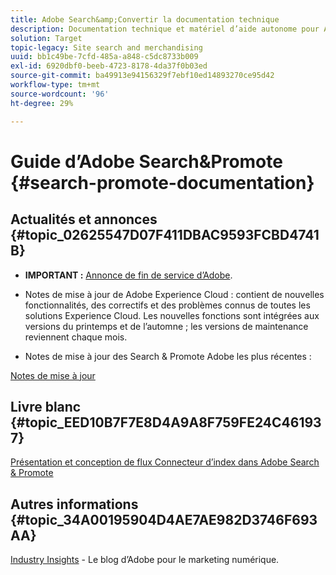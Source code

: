 ```yaml
---
title: Adobe Search&amp;Convertir la documentation technique
description: Documentation technique et matériel d’aide autonome pour Adobe Search&amp;Promote
solution: Target
topic-legacy: Site search and merchandising
uuid: bb1c49be-7cfd-485a-a848-c5dc8733b009
exl-id: 6920dbf0-beeb-4723-8178-4da37f0b03ed
source-git-commit: ba49913e94156329f7ebf10ed14893270ce95d42
workflow-type: tm+mt
source-wordcount: '96'
ht-degree: 29%

---
```


# Guide d’Adobe Search&amp;Promote {#search-promote-documentation}

## Actualités et annonces {#topic_02625547D07F411DBAC9593FCBD4741B}

* **IMPORTANT :** [Annonce de fin de service d’Adobe](/help/sp-eol.md).

* Notes de mise à jour de Adobe Experience Cloud : contient de nouvelles fonctionnalités, des correctifs et des problèmes connus de toutes les solutions Experience Cloud. Les nouvelles fonctions sont intégrées aux versions du printemps et de l’automne ; les versions de maintenance reviennent chaque mois.

<!--   Early Access: Sign up for the [Adobe Priority Product Update](https://campaign.adobe.com/webApp/adbePriorityProductSubscribe) to receive Adobe Marketing Cloud release notes one week before each release. -->

* Notes de mise à jour des Search &amp; Promote Adobe les plus récentes :

[Notes de mise à jour](/help/c-searchpromote-release-notes/c-rn-02-13-18-version-1811.md)

## Livre blanc {#topic_EED10B7F7E8D4A9A8F759FE24C461937}

[Présentation et conception de flux Connecteur d’index dans Adobe Search &amp; Promote](/help/assets/index_connector_feeds.pdf)

## Autres informations {#topic_34A00195904D4AE7AE982D3746F693AA}

<!-- [Adobe Search&amp;Promote website](https://www.adobe.com/solutions/testing-targeting/search-driven-merchandising.html) -->

[Industry Insights](https://blog.adobe.com/en/topics/digital-transformation.html) - Le blog d’Adobe pour le marketing numérique.
